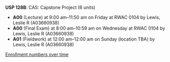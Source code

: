 **USP 128B**: CAS: Capstone Project (6 units)

- **A00** (Lecture) at 9:00 am–11:50 am on Friday at RWAC 0104 by Lewis, Leslie R (A03660938)
- **A00** (Final Exam) at 8:00 am–10:59 am on Wednesday at RWAC 0104 by Lewis, Leslie R (A03660938)
- **A01** (Fieldwork) at 12:00 am–12:00 am on Sunday (location TBA) by Lewis, Leslie R (A03660938)

[Enrollment numbers over time](./USP128B.tsv)
